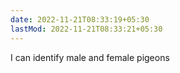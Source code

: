 ```yaml
---
date: 2022-11-21T08:33:19+05:30
lastMod: 2022-11-21T08:33:21+05:30
---
```


I can identify male and female pigeons
